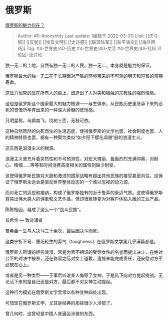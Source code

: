 # 俄罗斯
[俄罗斯的魅力何在？](https://www.zhihu.com/question/53702737/answer/2118160811)

> Author: #0-Anonymity
> Last update: [编辑于 2022-03-31]
> Link: [[忠与叛]] [[反犹]] [[埃及文明]] [[史诗感]] [[联盟陆军]] [[和平演变]] [[海外团结]]
> Tag: #4-世界史/4D-历史 #4-世界史/4G-文艺 #4-世界史/4A-社科
> 评论区:
> 泛讨论:

独一无二的土地，自然有独一无二的人民。独一无二，本身就是魅力的保证。

俄罗斯最大的独一无二在于长期面对严酷的环境带来的不可测的明天和短暂的预期寿命。

这压力恒常的压在所有人的肩上，塑造出了人对美和牺牲的宗教性的强烈情感。

这也是俄罗斯这个国家最大的魅力根源——与生俱来，从民族历史里继承下来的必死的觉悟所孕育出来的一种深入骨髓的悲怆感。

月明星稀，乌鹊南飞，绕树三匝，无枝可依。

这种自然而然的向死而生的生活态度，使得俄罗斯的文学也罢、社会制度也罢、人的精神特质也罢，都有一种颇为类似“如夕阳下樱花凋谢”般的浪漫主义。

这东西是浪漫主义的根源。

浪漫主义里充斥着突然性和不可预测性，对宏大瑰丽、轰轰烈烈充满仰慕，对耐心、精细……等等和时间消费高度相关的属性则缺少耐受。

这使得俄罗斯民族对大胆和激进的国家战略有超出其他民族的接受甚至向往，这保证了俄罗斯永远会是驱动世界整体动态的一个难以忽视的动力源。

而对死亡的适应和接纳，构成了俄罗斯独有的近于鲁莽的豪迈气质。这使得俄罗斯容易出伟大感人的诗歌和文艺作品，但却很难转变为对客户体贴入微的工业产品。

陈陈相因，凝成了这么一个“战斗民族”。

普希金 — 致诽谤者

普希金一生与人决斗三十余次，最后因决斗而死。

这类宁折不弯、重死轻生的莽气（toughness）在俄罗斯文学里几乎满篇都是。

俄罗斯人所谓的经典浪漫，常是为素不相识的受辱女性的名誉而提出决斗，在绝对公平的对决中被杀，还在弥留之际对女士道歉，遗憾未能完成责任，还安慰对方不必放在心上。

或者是另一种类型——于事后听说某人侮辱了女神，于是私下向对方提起挑战。无论活下来的是自己还是对方，最后都不对女神主动提起。

这种行为模式在俄罗斯文学里常以各种变种四处出现。

可惜现在俄罗斯文学，尤其是经典的那些很少人涉猎了。

曾几何时，这曾经是中国人普遍会涉猎的东西。
